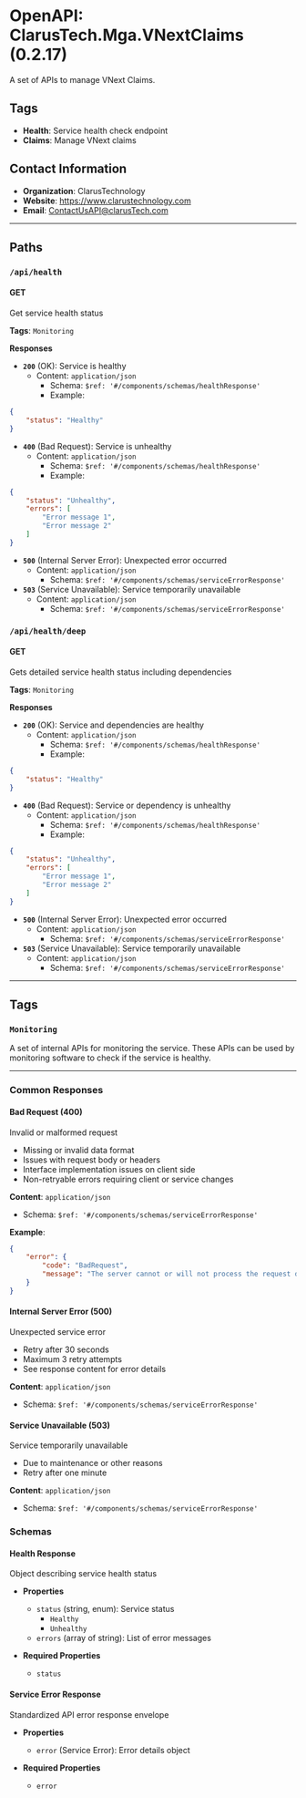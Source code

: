 # OpenAPI: ClarusTech.Mga.VNextClaims (0.2.17)

A set of APIs to manage VNext Claims.

## Tags

* **Health**: Service health check endpoint
* **Claims**: Manage VNext claims

## Contact Information

* **Organization**: ClarusTechnology
* **Website**: https://www.clarustechnology.com
* **Email**: ContactUsAPI@clarusTech.com

---

## Paths

### `/api/health`

#### GET
Get service health status

**Tags**: `Monitoring`

**Responses**

* **`200`** (OK): Service is healthy
    * Content: `application/json`
        * Schema: `$ref: '#/components/schemas/healthResponse'`
        * Example:
```json
{
    "status": "Healthy"
}
```

* **`400`** (Bad Request): Service is unhealthy
    * Content: `application/json`
        * Schema: `$ref: '#/components/schemas/healthResponse'`
        * Example:
```json
{
    "status": "Unhealthy",
    "errors": [
        "Error message 1",
        "Error message 2"
    ]
}
```

* **`500`** (Internal Server Error): Unexpected error occurred
    * Content: `application/json`
        * Schema: `$ref: '#/components/schemas/serviceErrorResponse'`
* **`503`** (Service Unavailable): Service temporarily unavailable
    * Content: `application/json`
        * Schema: `$ref: '#/components/schemas/serviceErrorResponse'`

### `/api/health/deep`

#### GET
Gets detailed service health status including dependencies

**Tags**: `Monitoring`

**Responses**

* **`200`** (OK): Service and dependencies are healthy
    * Content: `application/json`
        * Schema: `$ref: '#/components/schemas/healthResponse'`
        * Example:
```json
{
    "status": "Healthy"
}
```

* **`400`** (Bad Request): Service or dependency is unhealthy
    * Content: `application/json`
        * Schema: `$ref: '#/components/schemas/healthResponse'`
        * Example:
```json
{
    "status": "Unhealthy",
    "errors": [
        "Error message 1",
        "Error message 2"
    ]
}
```

* **`500`** (Internal Server Error): Unexpected error occurred
    * Content: `application/json`
        * Schema: `$ref: '#/components/schemas/serviceErrorResponse'`
* **`503`** (Service Unavailable): Service temporarily unavailable
    * Content: `application/json`
        * Schema: `$ref: '#/components/schemas/serviceErrorResponse'`

---

## Tags

### `Monitoring`
A set of internal APIs for monitoring the service. These APIs can be used by monitoring software to check if the service is healthy.

---

### Common Responses

#### Bad Request (400)
Invalid or malformed request
- Missing or invalid data format
- Issues with request body or headers
- Interface implementation issues on client side
- Non-retryable errors requiring client or service changes

**Content**: `application/json`
* Schema: `$ref: '#/components/schemas/serviceErrorResponse'`

**Example**:
```json
{
    "error": {
        "code": "BadRequest",
        "message": "The server cannot or will not process the request due to something that is perceived to be a client error."
    }
}
```

#### Internal Server Error (500)
Unexpected service error
- Retry after 30 seconds
- Maximum 3 retry attempts
- See response content for error details

**Content**: `application/json`
* Schema: `$ref: '#/components/schemas/serviceErrorResponse'`

#### Service Unavailable (503)
Service temporarily unavailable
- Due to maintenance or other reasons
- Retry after one minute

**Content**: `application/json`
* Schema: `$ref: '#/components/schemas/serviceErrorResponse'`

### Schemas

#### Health Response
Object describing service health status

* **Properties**
    * `status` (string, enum): Service status
        * `Healthy`
        * `Unhealthy`
    * `errors` (array of string): List of error messages

* **Required Properties**
    * `status`

#### Service Error Response
Standardized API error response envelope

* **Properties**
    * `error` (Service Error): Error details object

* **Required Properties**
    * `error`